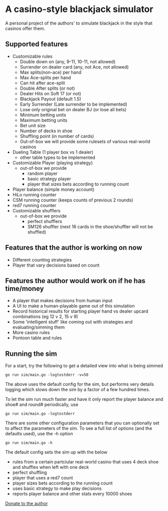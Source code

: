 # A casino-style blackjack simulator

A personal project of the authors' to simulate blackjack in the style that casinos offer them.

## Supported features
* Customizable rules
    - Double down on (any, 9-11, 10-11, not allowed)
    - Surrender on dealer card (any, not Ace, not allowed)
    - Max splits(non-ace) per hand
    - Max Ace-splits per hand
    - Can hit after ace-split
    - Double After splits (or not)
    - Dealer Hits on Soft 17 (or not)
    - Blackjack Payout (default 1.5)
    - Early Surrender (Late surrender to be implemented)
    - Lose only original bet on dealer BJ (or lose all bets)
    - Minimum betting units
    - Maximum betting units
    - Bet unit size
    - Number of decks in shoe
    - Shuffling point (in number of cards)
    - Out-of-box we will provide some rulesets of various real-world casinos
* Dueling Table (1 player box vs 1 dealer)
    - other table types to be implemented
* Customizable Player (playing strategy)
    - out-of-box we provide
        * random player
        * basic strategy player
        * player that sizes bets according to running count
* Player balance (simple money account)
* HiLo running counter
* CSM running counter (keeps counts of previous 2 rounds)
* red7 running counter
* Customizable shufflers
    - out-of-box we provide
        * perfect shufflers
        * SM126 shuffler (next 16 cards in the shoe/shuffler will not be shuffled)

## Features that the author is working on now
* Different counting strategies
* Player that vary decisions based on count

## Features the author would work on if he has time/money
* A player that makes decisions from human input
* A UI to make a human-playable game out of this simulation
* Record historical results for starting player hand vs dealer upcard combinations (eg 12 v 2, 15 v 9)
* Some 'intelligent stuff' like coming out with strategies and evaluating/simming them
* More casino rules
* Pontoon table and rules

## Running the sim

For a start, try the following to get a detailed view into what is being simmed
```shell
go run sim/main.go -logtostderr -v=50
```
The above uses the default config for the sim, but performs very details logging which slows down the sim by a factor of a few hundred times.

To let the sim run much faster and have it only report the player balance and shoe# and round# periodically, use 
```shell
go run sim/main.go -logtostderr
```

There are some other configuration parameters that you can optionally set to affect the parameters of the sim.
To see a full list of options (and the defaults used), use the -h option 
```shell
go run sim/main.go -h
```

The default config sets the sim up with the below
- rules from a certain partciular real-world casino that uses 4 deck shoe and shuffles when left with one deck
- perfect shuffling 
- player that uses a red7 count
- player sizes bets according to the running count
- uses basic strategy to make play decisions
- reports player balance and other stats every 10000 shoes

[Donate to the author](https://www.paypal.me/powerDancer)